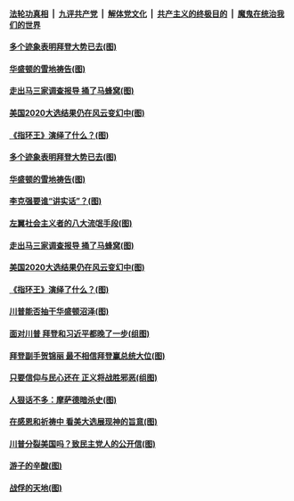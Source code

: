 

####  [法轮功真相](../../../../basic/blob/master/README.md?t=12011601) &nbsp;|&nbsp; [九评共产党](../../../../9ping.md/blob/master/README.md?t=12011601) &nbsp;|&nbsp; [解体党文化](../../../../jtdwh.md/blob/master/README.md?t=12011601)  &nbsp;|&nbsp; [共产主义的终极目的](../../../../gczydzjmd.md/blob/master/README.md?t=12011601) &nbsp;|&nbsp; [魔鬼在统治我们的世界](../../../../mgztzwmdsj.md/blob/master/README.md?t=12011601) 

#### [多个迹象表明拜登大势已去(图)](../pages/p4/954286.md?t=12011601) 

#### [华盛顿的雪地祷告(图)](../pages/p4/954285.md?t=12011601) 

#### [走出马三家调查报导 捅了马蜂窝(图)](../pages/p4/954269.md?t=12011601) 


#### [美国2020大选结果仍在风云变幻中(图)](../pages/p4/954160.md?t=12011601) 

#### [《指环王》演绎了什么？(图)](../pages/p4/954159.md?t=12011601) 

#### [多个迹象表明拜登大势已去(图)](../pages/p4/954286.md?t=12011601) 

#### [华盛顿的雪地祷告(图)](../pages/p4/954285.md?t=12011601) 

#### [李克强要谁“讲实话”？(图)](../pages/p4/954278.md?t=12011601) 

#### [左翼社会主义者的八大流氓手段(图)](../pages/p4/954277.md?t=12011601) 

#### [走出马三家调查报导 捅了马蜂窝(图)](../pages/p4/954269.md?t=12011601) 




#### [美国2020大选结果仍在风云变幻中(图)](../pages/p4/954160.md?t=12011601) 

#### [《指环王》演绎了什么？(图)](../pages/p4/954159.md?t=12011601) 

#### [川普能否抽干华盛顿沼泽(图)](../pages/p4/954161.md?t=12011601) 

#### [面对川普 拜登和习近平都晚了一步(组图)](../pages/p4/954131.md?t=12011601) 


#### [拜登副手贺锦丽 最不相信拜登赢总统大位(图)](../pages/p4/954100.md?t=12011601) 

#### [只要信仰与民心还在 正义将战胜邪恶(组图)](../pages/p4/954095.md?t=12011601) 

#### [人狠话不多：摩萨德暗杀史(图)](../pages/p4/954079.md?t=12011601) 

#### [在感恩和祈祷中 看美大选展现神的旨意(图)](../pages/p4/954022.md?t=12011601) 

#### [川普分裂美国吗？致民主党人的公开信(图)](../pages/p4/954087.md?t=12011601) 

#### [游子的辛酸(图)](../pages/p4/954104.md?t=12011601) 

#### [战俘的天地(图)](../pages/p4/954103.md?t=12011601) 


